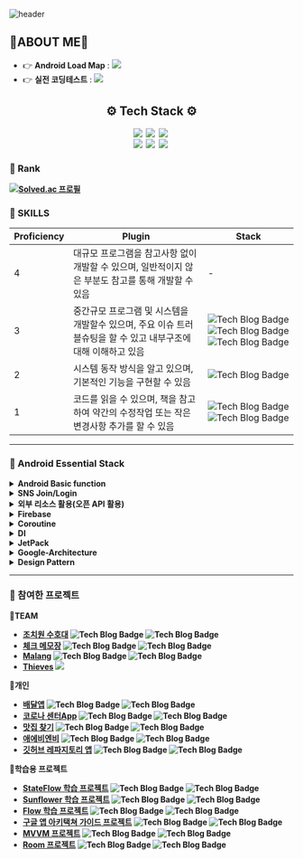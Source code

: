 ![header](https://capsule-render.vercel.app/api?type=waving&color=20b2aa&text=Mingyu's%20GIT&fontAlign=80&fontSize=40&fontColor=009999)

## :cop:ABOUT ME:cop:
- :point_right: **Android Load Map** : [<img src="https://img.shields.io/badge/Notion-%23000000.svg?style=for-the-badge&logo=notion&logoColor=white"/>](https://www.notion.so/9b6802ad41bc42c8b948ef3850b6d630)
- :point_right: **실전 코딩테스트** : [<img src="https://img.shields.io/badge/Notion-%23000000.svg?style=for-the-badge&logo=notion&logoColor=white"/>](https://pointy-hourglass-08a.notion.site/526978c06b234bf2b6fb3fc7621fcefb)

<h2 align = center><b>⚙️  Tech Stack ⚙️ </h2>
<p align = center>
    <img src="http://img.shields.io/badge/-Android-0e6548?style=flat-square&logo=Android&logoColor=white"/></a>&nbsp
    <img src="http://img.shields.io/badge/-Java-3f00ff?style=flat-square&logo=Java&logoColor=white"/></a>&nbsp
    <img src="http://img.shields.io/badge/-Kotlin-b7b1e9?style=flat-square&logo=Kotlin&logoColor=white"/></a>&nbsp
    <br>
    <img src="http://img.shields.io/badge/-Spring-b4eeb4?style=flat-square&logo=Spring&logoColor=white"/></a>&nbsp
    <img src="http://img.shields.io/badge/-SpringBoot-b4eeb4?style=flat-square&logo=SpringBoot"/></a>&nbsp
    <img src="http://img.shields.io/badge/-FireBase-990000?style=flat-square&logo=FireBase"/></a>&nbsp
    <br>
</p>

### 🏅 Rank

[![Solved.ac
프로필](http://mazassumnida.wtf/api/v2/generate_badge?boj=tnvnfdla1214)](https://solved.ac/tnvnfdla1214)


###  💪 SKILLS
| Proficiency | Plugin | Stack |
| ------ | ------ | ------ |
| 4 | 대규모 프로그램을 참고사항 없이 개발할 수 있으며, 일반적이지 않은 부분도 참고를 통해 개발할 수 있음 | - |
| 3 | 중간규모 프로그램 및 시스템을 개발할수 있으며, 주요 이슈 트러블슈팅을 할 수 있고 내부구조에 대해 이해하고 있음 | ![Tech Blog Badge](http://img.shields.io/badge/-Android-0e6548?style=flat-square&logo=Android) ![Tech Blog Badge](http://img.shields.io/badge/-Java-3f00ff?style=flat-square&logo=Java) ![Tech Blog Badge](http://img.shields.io/badge/-FireBase-990000?style=flat-square&logo=FireBase)|
| 2 | 시스템 동작 방식을 알고 있으며, 기본적인 기능을 구현할 수 있음 | ![Tech Blog Badge](http://img.shields.io/badge/-Kotlin-b7b1e9?style=flat-square&logo=Kotlin) |
| 1 | 코드를 읽을 수 있으며, 책을 참고하여 약간의 수정작업 또는 작은 변경사항 추가를 할 수 있음 | ![Tech Blog Badge](http://img.shields.io/badge/-SpringBoot-b4eeb4?style=flat-square&logo=SpringBoot) ![Tech Blog Badge](http://img.shields.io/badge/-Spring-b4eeb4?style=flat-square&logo=Spring)|

***
### 📜 Android Essential Stack 

<details> 
  <summary>Android Basic function</summary> 
  
   - [BroadcastReceiver](https://github.com/tnvnfdla1214/BroadcastReceiver)  
   - [RecyclerView](https://github.com/tnvnfdla1214/Recyclerview)  
   - [Fragment](https://github.com/tnvnfdla1214/Fragment)
</details>
<details> 
  <summary>SNS Join/Login</summary> 
  
   - [SNS Join/Login](https://github.com/tnvnfdla1214/SNS-Join-Login)
</details>
<details> 
  <summary>외부 리소스 활용(오픈 API 활용)</summary> 
  
   - [외부 리소스 활용(오픈 API 활용)](https://github.com/tnvnfdla1214/Leverage_external_resources)
</details>
<details> 
  <summary>Firebase</summary> 
  
   - [Firebase-Auth](https://github.com/tnvnfdla1214/SNS_Login)
   - [FireStore](https://github.com/tnvnfdla1214/FireStore/blob/main/README.md)
   - [Storage](https://github.com/tnvnfdla1214/FireStore/blob/main/README.md)
   - [FCM](https://github.com/tnvnfdla1214/BroadcastReceiver)
</details>
<details> 
  <summary>Coroutine</summary> 
  
   - [Coroutine Concept](https://github.com/tnvnfdla1214/Coroutine-Infomation)
   - [Coroutine Tutorial](https://github.com/tnvnfdla1214/Coroutine_-tutorial)
</details>
<details> 
  <summary>DI</summary> 
    
   - [Koin](https://github.com/tnvnfdla1214/DI-and-Koin)
   - [Hilt](https://github.com/tnvnfdla1214/Hilt)
</details>
<details> 
  <summary>JetPack</summary> 
  
   - [DataBinding](https://github.com/tnvnfdla1214/DataBinding_info)
   - [Room](https://github.com/tnvnfdla1214/Room_Example)
   - [Navigation](https://github.com/tnvnfdla1214/Navigation)
   - [ViewModel](https://github.com/tnvnfdla1214/viewmodel22)
   - [LiveData](https://github.com/tnvnfdla1214/LiveData)
   - [ViewPager2](https://github.com/tnvnfdla1214/Airbnb_project)
   - paging
</details>
<details> 
  <summary>Google-Architecture</summary> 
  
   - [앱 아키텍쳐 가이드란](https://github.com/tnvnfdla1214/App_Architecture_Guide)
   - [UI 레이어](https://github.com/tnvnfdla1214/UI_Layer)
   - [Data 레이어](https://github.com/tnvnfdla1214/Data_Layer)
   - [Domain 레이어](https://github.com/tnvnfdla1214/Domain_Layer)
   - [stateFlow](https://github.com/tnvnfdla1214/User_StateFlow)
   - [stateFlow2](https://github.com/tnvnfdla1214/Flow)
   - 모듈의 독립화
</details>
<details> 
  <summary>Design Pattern</summary> 
  
   - [MVC MVP MVVM](https://github.com/tnvnfdla1214/MVC_MVP_MVVM)
   - [MVVM](https://github.com/tnvnfdla1214/MVVM)
   - [MVVM++](https://github.com/tnvnfdla1214/MVVM-)
   - [MVI](https://github.com/tnvnfdla1214/MVI)
   - [State Pattern](https://github.com/tnvnfdla1214/StatePattenSample)
   - [Flow](https://github.com/tnvnfdla1214/ToDoApp)
   
</details>

***
### :necktie: 참여한 프로젝트

**:elephant:TEAM**
+ [조치원 수호대](https://github.com/tnvnfdla1214/homemade_guardian) ![Tech Blog Badge](http://img.shields.io/badge/-Android-0e6548?style=flat-square&logo=Android) ![Tech Blog Badge](http://img.shields.io/badge/-Java-3f00ff?style=flat-square&logo=Java)
+ [체크 메모장](https://github.com/tnvnfdla1214/CheckAlarmList) ![Tech Blog Badge](http://img.shields.io/badge/-Android-0e6548?style=flat-square&logo=Android) ![Tech Blog Badge](http://img.shields.io/badge/-Java-3f00ff?style=flat-square&logo=Java)
+ [Malang](https://github.com/tnvnfdla1214/Malang) ![Tech Blog Badge](http://img.shields.io/badge/-Android-0e6548?style=flat-square&logo=Android) ![Tech Blog Badge](http://img.shields.io/badge/-Java-3f00ff?style=flat-square&logo=Java)
+ [Thieves](https://github.com/tnvnfdla1214/VR-Game/blob/master/README.md) <img src="https://img.shields.io/badge/Unity-000000?style=for-the-badge&logo=Unity&logoColor=white">

**:penguin:개인**
+ [배달앱](https://github.com/tnvnfdla1214/DelevryProject) ![Tech Blog Badge](http://img.shields.io/badge/-Android-0e6548?style=flat-square&logo=Android) ![Tech Blog Badge](http://img.shields.io/badge/-Kotlin-b7b1e9?style=flat-square&logo=Kotlin)
+ [코로나 센터App](https://github.com/tnvnfdla1214/Covid19_Map) ![Tech Blog Badge](http://img.shields.io/badge/-Android-0e6548?style=flat-square&logo=Android) ![Tech Blog Badge](http://img.shields.io/badge/-Kotlin-b7b1e9?style=flat-square&logo=Kotlin)
+ [맛집 찾기](https://github.com/tnvnfdla1214/restaurant) ![Tech Blog Badge](http://img.shields.io/badge/-Android-0e6548?style=flat-square&logo=Android) ![Tech Blog Badge](http://img.shields.io/badge/-Kotlin-b7b1e9?style=flat-square&logo=Kotlin)
+ [애에비엔비](https://github.com/tnvnfdla1214/Airbnb_project) ![Tech Blog Badge](http://img.shields.io/badge/-Android-0e6548?style=flat-square&logo=Android) ![Tech Blog Badge](http://img.shields.io/badge/-Kotlin-b7b1e9?style=flat-square&logo=Kotlin)
+ [깃허브 레파지토리 앱](https://github.com/tnvnfdla1214/github_repository) ![Tech Blog Badge](http://img.shields.io/badge/-Android-0e6548?style=flat-square&logo=Android) ![Tech Blog Badge](http://img.shields.io/badge/-Kotlin-b7b1e9?style=flat-square&logo=Kotlin)

**🍒학습용 프로젝트**
+ [StateFlow 학습 프로젝트](https://github.com/tnvnfdla1214/User_StateFlow) ![Tech Blog Badge](http://img.shields.io/badge/-Android-0e6548?style=flat-square&logo=Android) ![Tech Blog Badge](http://img.shields.io/badge/-Kotlin-b7b1e9?style=flat-square&logo=Kotlin)
+ [Sunflower 학습 프로젝트](https://github.com/tnvnfdla1214/Sunflower_info) ![Tech Blog Badge](http://img.shields.io/badge/-Android-0e6548?style=flat-square&logo=Android) ![Tech Blog Badge](http://img.shields.io/badge/-Kotlin-b7b1e9?style=flat-square&logo=Kotlin)
+ [Flow 학습 프로젝트](https://github.com/tnvnfdla1214/ToDoApp) ![Tech Blog Badge](http://img.shields.io/badge/-Android-0e6548?style=flat-square&logo=Android) ![Tech Blog Badge](http://img.shields.io/badge/-Kotlin-b7b1e9?style=flat-square&logo=Kotlin)
+ [구글 앱 아키택쳐 가이드 프로젝트](https://github.com/tnvnfdla1214/ToDo) ![Tech Blog Badge](http://img.shields.io/badge/-Android-0e6548?style=flat-square&logo=Android) ![Tech Blog Badge](http://img.shields.io/badge/-Kotlin-b7b1e9?style=flat-square&logo=Kotlin)
+ [MVVM 프로젝트](https://github.com/tnvnfdla1214/MvvmExample) ![Tech Blog Badge](http://img.shields.io/badge/-Android-0e6548?style=flat-square&logo=Android) ![Tech Blog Badge](http://img.shields.io/badge/-Kotlin-b7b1e9?style=flat-square&logo=Kotlin)
+ [Room 프로젝트](https://github.com/tnvnfdla1214/Room_Example) ![Tech Blog Badge](http://img.shields.io/badge/-Android-0e6548?style=flat-square&logo=Android) ![Tech Blog Badge](http://img.shields.io/badge/-Kotlin-b7b1e9?style=flat-square&logo=Kotlin)
